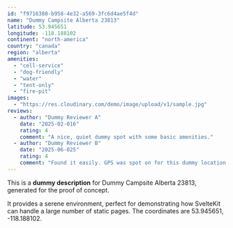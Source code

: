 ```yaml
---
id: "f9716380-b958-4e32-a569-3fc6d4ae5f4d"
name: "Dummy Campsite Alberta 23813"
latitude: 53.945651
longitude: -118.188102
continent: "north-america"
country: "canada"
region: "alberta"
amenities:
  - "cell-service"
  - "dog-friendly"
  - "water"
  - "tent-only"
  - "fire-pit"
images:
  - "https://res.cloudinary.com/demo/image/upload/v1/sample.jpg"
reviews:
  - author: "Dummy Reviewer A"
    date: "2025-02-016"
    rating: 4
    comment: "A nice, quiet dummy spot with some basic amenities."
  - author: "Dummy Reviewer B"
    date: "2025-06-025"
    rating: 4
    comment: "Found it easily. GPS was spot on for this dummy location."
---
```


This is a **dummy description** for Dummy Campsite Alberta 23813, generated for the proof of concept.

It provides a serene environment, perfect for demonstrating how SvelteKit can handle a large number of static pages. The coordinates are 53.945651, -118.188102.
